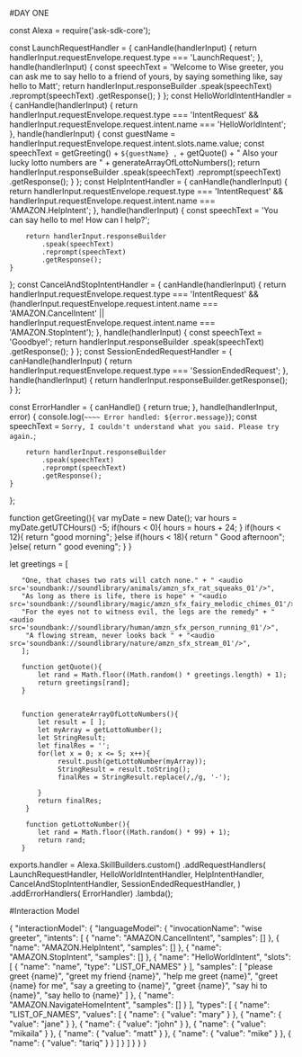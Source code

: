 #DAY ONE

const Alexa = require('ask-sdk-core');

const LaunchRequestHandler = {
    canHandle(handlerInput) {
        return handlerInput.requestEnvelope.request.type === 'LaunchRequest';
    },
    handle(handlerInput) {
        const speechText = 'Welcome to Wise greeter, you can ask me to say hello to a friend of yours, by saying something like, say hello to Matt';
        return handlerInput.responseBuilder
            .speak(speechText)
            .reprompt(speechText)
            .getResponse();
    }
};
const HelloWorldIntentHandler = {
    canHandle(handlerInput) {
        return handlerInput.requestEnvelope.request.type === 'IntentRequest'
            && handlerInput.requestEnvelope.request.intent.name === 'HelloWorldIntent';
    },
    handle(handlerInput) {
        const guestName = handlerInput.requestEnvelope.request.intent.slots.name.value;
        const speechText = getGreeting() + ` ${guestName} , ` +  getQuote() + " Also your lucky lotto numbers are " + generateArrayOfLottoNumbers();
        return handlerInput.responseBuilder
            .speak(speechText)
         .reprompt(speechText)
            .getResponse();
    }
};
const HelpIntentHandler = {
    canHandle(handlerInput) {
        return handlerInput.requestEnvelope.request.type === 'IntentRequest'
            && handlerInput.requestEnvelope.request.intent.name === 'AMAZON.HelpIntent';
    },
    handle(handlerInput) {
        const speechText = 'You can say hello to me! How can I help?';

        return handlerInput.responseBuilder
            .speak(speechText)
            .reprompt(speechText)
            .getResponse();
    }
};
const CancelAndStopIntentHandler = {
    canHandle(handlerInput) {
        return handlerInput.requestEnvelope.request.type === 'IntentRequest'
            && (handlerInput.requestEnvelope.request.intent.name === 'AMAZON.CancelIntent'
                || handlerInput.requestEnvelope.request.intent.name === 'AMAZON.StopIntent');
    },
    handle(handlerInput) {
        const speechText = 'Goodbye!';
        return handlerInput.responseBuilder
            .speak(speechText)
            .getResponse();
    }
};
const SessionEndedRequestHandler = {
    canHandle(handlerInput) {
        return handlerInput.requestEnvelope.request.type === 'SessionEndedRequest';
    },
    handle(handlerInput) {
        return handlerInput.responseBuilder.getResponse();
    }
};


const ErrorHandler = {
    canHandle() {
        return true;
    },
    handle(handlerInput, error) {
        console.log(`~~~~ Error handled: ${error.message}`);
        const speechText = `Sorry, I couldn't understand what you said. Please try again.`;

        return handlerInput.responseBuilder
            .speak(speechText)
            .reprompt(speechText)
            .getResponse();
    }
};

   function getGreeting(){
       var myDate = new Date();
       var hours = myDate.getUTCHours() -5;
       if(hours < 0){
           hours = hours + 24;
       }
       if(hours < 12){
           return "good morning";
       }else if(hours < 18){
           return " Good afternoon";
       }else{
           return " good evening";
       }
   } 

   let greetings = [
       
       "One, that chases two rats will catch none." + " <audio src='soundbank://soundlibrary/animals/amzn_sfx_rat_squeaks_01'/>",
       "As long as there is life, there is hope" + "<audio src='soundbank://soundlibrary/magic/amzn_sfx_fairy_melodic_chimes_01'/>",
       "For the eyes not to witness evil, the legs are the remedy" + " <audio src='soundbank://soundlibrary/human/amzn_sfx_person_running_01'/>",
        "A flowing stream, never looks back " + "<audio src='soundbank://soundlibrary/nature/amzn_sfx_stream_01'/>",
       ];
       
       function getQuote(){
           let rand = Math.floor((Math.random() * greetings.length) + 1);
           return greetings[rand];
       }
       
       
       function generateArrayOfLottoNumbers(){
           let result = [ ];
           let myArray = getLottoNumber();
           let StringResult;
           let finalRes = '';
           for(let x = 0; x <= 5; x++){
                result.push(getLottoNumber(myArray));
                StringResult = result.toString();
                finalRes = StringResult.replace(/,/g, '-');

           }
           return finalRes;
        }
        
        function getLottoNumber(){
           let rand = Math.floor((Math.random() * 99) + 1);
           return rand;
       }
   
exports.handler = Alexa.SkillBuilders.custom()
    .addRequestHandlers(
        LaunchRequestHandler,
        HelloWorldIntentHandler,
        HelpIntentHandler,
        CancelAndStopIntentHandler,
        SessionEndedRequestHandler,
        ) 
    .addErrorHandlers(
        ErrorHandler)
    .lambda();


#Interaction Model

{
    "interactionModel": {
        "languageModel": {
            "invocationName": "wise greeter",
            "intents": [
                {
                    "name": "AMAZON.CancelIntent",
                    "samples": []
                },
                {
                    "name": "AMAZON.HelpIntent",
                    "samples": []
                },
                {
                    "name": "AMAZON.StopIntent",
                    "samples": []
                },
                {
                    "name": "HelloWorldIntent",
                    "slots": [
                        {
                            "name": "name",
                            "type": "LIST_OF_NAMES"
                        }
                    ],
                    "samples": [
                        "please greet {name}",
                        "greet my friend {name}",
                        "help me greet {name}",
                        "greet {name} for me",
                        "say a greeting to {name}",
                        "greet {name}",
                        "say hi to {name}",
                        "say hello to {name}"
                    ]
                },
                {
                    "name": "AMAZON.NavigateHomeIntent",
                    "samples": []
                }
            ],
            "types": [
                {
                    "name": "LIST_OF_NAMES",
                    "values": [
                        {
                            "name": {
                                "value": "mary"
                            }
                        },
                        {
                            "name": {
                                "value": "jane"
                            }
                        },
                        {
                            "name": {
                                "value": "john"
                            }
                        },
                        {
                            "name": {
                                "value": "mikaila"
                            }
                        },
                        {
                            "name": {
                                "value": "matt"
                            }
                        },
                        {
                            "name": {
                                "value": "mike"
                            }
                        },
                        {
                            "name": {
                                "value": "tariq"
                            }
                        }
                    ]
                }
            ]
        }
    }
}
